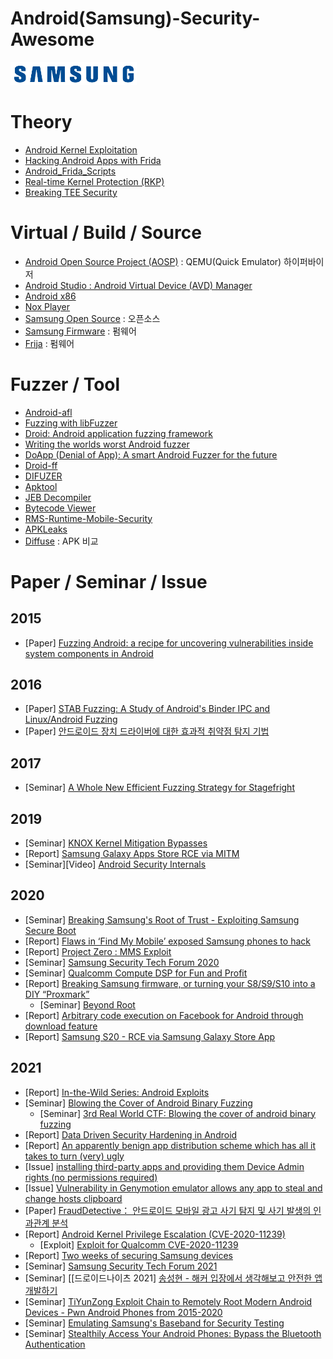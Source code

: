# Android(Samsung)-Security-Awesome
<img src="samsung.png" width="40%" height="30%" title="SAMSUNG" alt="SAMSUNG_LOGO"></img>


# Theory

* [Android Kernel Exploitation](https://cloudfuzz.github.io/android-kernel-exploitation/)
* [Hacking Android Apps with Frida](https://www.youtube.com/watch?v=iMNs8YAy6pk)
* [Android_Frida_Scripts](https://github.com/androidmalware/android_frida_scripts)
* [Real-time Kernel Protection (RKP)](https://www.samsungknox.com/ko/blog/real-time-kernel-protection-rkp)
* [Breaking TEE Security](https://www.riscure.com/blog/tee-security-samsung-teegris-part1)


# Virtual / Build / Source

* [Android Open Source Project (AOSP)](https://source.android.com/setup) : QEMU(Quick Emulator) 하이퍼바이저
* [Android Studio : Android Virtual Device (AVD) Manager](https://developer.android.com/studio)
* [Android x86](https://www.android-x86.org/)
* [Nox Player](https://kr.bignox.com/)
* [Samsung Open Source](https://opensource.samsung.com/main) : 오픈소스
* [Samsung Firmware](https://samfw.com/) : 펌웨어
* [Frija](https://forum.xda-developers.com/t/tool-frija-samsung-firmware-downloader-checker.3910594/) : 펌웨어

# Fuzzer / Tool

* [Android-afl](https://github.com/ele7enxxh/android-afl)
* [Fuzzing with libFuzzer](https://source.android.com/devices/tech/debug/libfuzzer)
* [Droid: Android application fuzzing framework](https://github.com/ajinabraham/Droid-Application-Fuzz-Framework)
* [Writing the worlds worst Android fuzzer](https://gamozolabs.github.io/fuzzing/2018/10/18/terrible_android_fuzzer.html)
* [DoApp (Denial of App): A smart Android Fuzzer for the future](https://www.iswatlab.eu/security-projects/doapp-denial-of-app-a-smart-android-fuzzer-for-the-future/)
* [Droid-ff](https://github.com/antojoseph/droid-ff)
* [DIFUZER](https://github.com/ucsb-seclab/difuze)
* [Apktool](https://github.com/iBotPeaches/Apktool)
* [JEB Decompiler](https://www.pnfsoftware.com/)
* [Bytecode Viewer](https://bytecodeviewer.com/)
* [RMS-Runtime-Mobile-Security](https://github.com/m0bilesecurity/RMS-Runtime-Mobile-Security)
* [APKLeaks](https://github.com/dwisiswant0/apkleaks)
* [Diffuse](https://github.com/JakeWharton/diffuse) : APK 비교


# Paper / Seminar / Issue
## 2015
* [Paper] [Fuzzing Android: a recipe for uncovering vulnerabilities inside system components in Android](https://www.blackhat.com/docs/eu-15/materials/eu-15-Blanda-Fuzzing-Android-A-Recipe-For-Uncovering-Vulnerabilities-Inside-System-Components-In-Android-wp.pdf)

## 2016
* [Paper] [STAB Fuzzing: A Study of Android's Binder IPC and Linux/Android Fuzzing]()
* [Paper] [안드로이드 장치 드라이버에 대한 효과적 취약점 탐지 기법]()

## 2017
* [Seminar] [A Whole New Efficient Fuzzing Strategy for Stagefright]()

## 2019
* [Seminar] [KNOX Kernel Mitigation Bypasses]()
* [Report] [Samsung Galaxy Apps Store RCE via MITM]()
* [Seminar][Video] [Android Security Internals]()

## 2020
* [Seminar] [Breaking Samsung's Root of Trust - Exploiting Samsung Secure Boot]()
* [Report] [Flaws in ‘Find My Mobile’ exposed Samsung phones to hack]()
* [Report] [Project Zero : MMS Exploit]()
* [Seminar] [Samsung Security Tech Forum 2020]()
* [Seminar] [Qualcomm Compute DSP for Fun and Profit]()
* [Report] [Breaking Samsung firmware, or turning your S8/S9/S10 into a DIY “Proxmark”]()
	* [Seminar] [Beyond Root]()
* [Report] [Arbitrary code execution on Facebook for Android through download feature]()
* [Report] [Samsung S20 - RCE via Samsung Galaxy Store App]()

## 2021
* [Report] [In-the-Wild Series: Android Exploits]()
* [Seminar] [Blowing the Cover of Android Binary Fuzzing]()
	* [Seminar] [3rd Real World CTF: Blowing the cover of android binary fuzzing]()
* [Report] [Data Driven Security Hardening in Android]()
* [Report] [An apparently benign app distribution scheme which has all it takes to turn (very) ugly]()
* [Issue] [installing third-party apps and providing them Device Admin rights (no permissions required)]()
* [Issue] [Vulnerability in Genymotion emulator allows any app to steal and change hosts clipboard]()
* [Paper] [FraudDetective： 안드로이드 모바일 광고 사기 탐지 및 사기 발생의 인과관계 분석]()
* [Report] [Android Kernel Privilege Escalation (CVE-2020-11239)]()
  * [Exploit] [Exploit for Qualcomm CVE-2020-11239]()
* [Report] [Two weeks of securing Samsung devices]()
* [Seminar] [Samsung Security Tech Forum 2021]()
* [Seminar] [[드로이드나이츠 2021] [송성현 - 해커 입장에서 생각해보고 안전한 앱 개발하기]()
* [Seminar] [TiYunZong Exploit Chain to Remotely Root Modern Android Devices - Pwn Android Phones from 2015-2020]()
* [Seminar] [Emulating Samsung's Baseband for Security Testing]()
* [Seminar] [Stealthily Access Your Android Phones: Bypass the Bluetooth Authentication]()